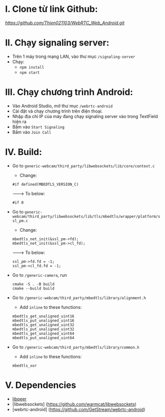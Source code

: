 # I. Clone từ link Github:
*https://github.com/Thien021103/WebRTC_Web_Android.git*

# II. Chạy signaling server:
- Trên 1 máy trong mạng LAN, vào thư mục `/signaling-server` 
- Chạy:
  - `npm install`
  - `npm start`

# III. Chạy chương trình Android:
- Vào Android Studio, mở thư mục `/webrtc-android`
- Cài đặt và chạy chương trình trên điện thoại. 
- Nhập địa chỉ IP của máy đang chạy signaling server vào trong TextField hiện ra
- Bấm vào `Start Signaling`
- Bấm vào `Join Call`

# IV. Build:
- Go to `generic-webcam/third_party/libwebsockets/lib/core/context.c`
  - Change:
  ```
  #if defined(MBEDTLS_VERSION_C)
  ```
  ---> To below:
  ```  
  #if 0
  ```
- Go to `generic-webcam/third_party/libwebsockets/lib/tls/mbedtls/wrapper/platform/ssl_pm.c`
  - Change:
  ```
  mbedtls_net_init(&ssl_pm->fd);
  mbedtls_net_init(&ssl_pm->cl_fd);
  ```
  ---> To below:
  ```  
  ssl_pm->fd.fd = -1;
  ssl_pm->cl_fd.fd = -1;
  ```

- Go to `/generic-camera`, run
  ```
  cmake -S . -B build
  cmake --build build
  ```

- Go to `/generic-webcam/third_party/mbedtls/library/alignment.h`
  - Add `inline` to these functions:
  ```
  mbedtls_get_unaligned_uint16
  mbedtls_put_unaligned_uint16
  mbedtls_get_unaligned_uint32
  mbedtls_put_unaligned_uint32
  mbedtls_get_unaligned_uint64
  mbedtls_put_unaligned_uint64
  ```

- Go to `/generic-webcam/third_party/mbedtls/library/common.h`
  - Add `inline` to these functions:
  ```
  mbedtls_xor
  ```

# V. Dependencies
* [libpeer](https://github.com/sepfy/libpeer)
* [libwebsockets] (https://github.com/warmcat/libwebsockets)
* [webrtc-android] (https://github.com/GetStream/webrtc-android)

